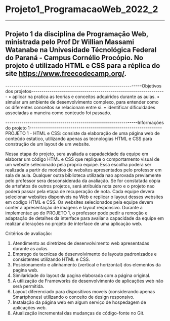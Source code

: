 # Projeto1_ProgramacaoWeb_2022_2
-------------------------------------------------------------------------------------------------------------------------------------------------------------------------
Projeto 1 da disciplina de Programação Web, ministrada pelo Prof Dr Willian Massami Watanabe na Univesidade Técnológica Federal do Paraná - Campus Cornélio Procópio. 
No projeto é utilizado HTML e CSS para a réplica do site https://www.freecodecamp.org/.
-------------------------------------------------------------------------------------------------------------------------------------------------------------------------

-------------------------------------------------------------------Objetivos dos projetos------------------------------------------------------------------
• aplicar na pratica as teorias e conceitos adquiridos durante as aulas.
• simular um ambiente de desenvolvimento complexo, para entender como os diferentes conceitos se relacionam entre si.
• identificar dificuldades associadas a maneira como conteudo foi passado.

-----------------------------------------------------------------Informações do projeto 1-----------------------------------------------------------------
PROJETO 1 - HTML e CSS: consiste da elaboração de uma página web de conteúdo estatico, utilizando apenas as tecnologias HTML e CSS para construção de um layout de um website.

Nessa etapa do projeto, sera avaliada a capadacidade da equipe em elaborar um código HTML e CSS que replique o comportamento visual de um website selecionado pela propria equipe.
Essa escolha podera ser realizada a partir de modelos de websites apresentados pelo professor em sala de aula. Qualquer outra biblioteca utilizada nao aprovada previamente pelo professor sera desconsiderada da avaliação. Se for constatada cópia de artefatos de outros projetos, será atribuída nota zero e o projeto nao poderá passar pela etapa de recuperação de nota.
Cada equipe devera selecionar websites disponíveis na Web e replicar o layout desses websites em codigo HTML e CSS. Os websites selecionados pela equipe devem conter a apresentação de imagens e layout responsivo.
Durante a implementac ̧ao do PROJETO 1, o professor pode pedir a remoção e adaptação de detalhes da interface para avaliar a capacidade da equipe em realizar alterações no projeto de interface de uma aplicação web.

Critérios de avaliação:
1. Atendimento as diretrizes de desenvolvimento web apresentadas durante as aulas.
2. Emprego de tecnicas de desenvolvimento de layouts padronizados e consistentes utilizando HTML e CSS.
3. Posicionamento e alinhamento (vertical e horizontal) dos elementos da pagina web.
4. Similaridade do layout da pagina elaborada com a página original.
5. A utilização de Frameworks de desenvolvimento de aplicações web não será permitida.
6. Layout diferenciado para dispositivos moveis (considerando apenas Smartphones) utilizando o conceito de design responsivo.
7. Instalação da página web em algum serviço de hospedagem de aplicações web.
8. Atualização incremental das mudanças de código-fonte no Git.
